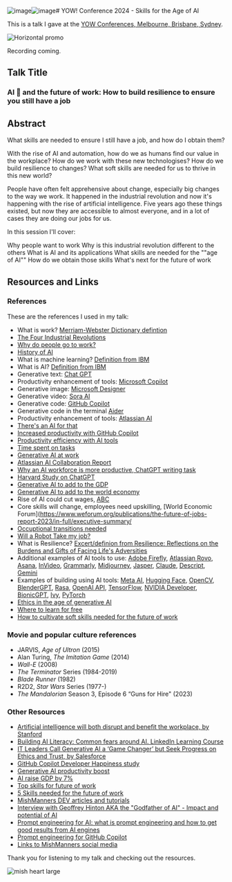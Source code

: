 ![image](https://github.com/user-attachments/assets/bdb1f2b5-3411-4374-81cd-dc01f47d426a)![image](https://github.com/user-attachments/assets/adc18955-015b-440b-85a0-1b1704e39b6b)# YOW! Conference 2024 - Skills for the Age of AI

This is a talk I gave at the [YOW Conferences, Melbourne, Brisbane, Sydney](https://yowcon.com/melbourne-2024/speakers/3650/michelle-mishmanners-duke).

![Horizontal promo](https://github.com/user-attachments/assets/a3e68037-4592-49b6-b873-1040e2f5cbaa)

Recording coming.

## Talk Title

### AI 🤖 and the future of work: How to build resilience to ensure you still have a job

## Abstract

What skills are needed to ensure I still have a job, and how do I obtain them?

With the rise of AI and automation, how do we as humans find our value in the workplace? How do we work with these new technologises? How do we build resilience to changes? What soft skills are needed for us to thrive in this new world?

People have often felt apprehensive about change, especially big changes to the way we work. It happened in the industrial revolution and now it's happening with the rise of artificial intelligence. Five years ago these things existed, but now they are accessible to almost everyone, and in a lot of cases they are doing our jobs for us.

In this session I'll cover:

Why people want to work
Why is this industrial revolution different to the others
What is AI and its applications
What skills are needed for the ""age of AI""
How do we obtain those skills
What's next for the future of work
## Resources and Links

### References

These are the references I used in my talk:

- What is work? [Merriam-Webster Dictionary defintion](https://www.merriam-webster.com/dictionary/work)
- [The Four Industrial Revolutions](https://ied.eu/project-updates/the-4-industrial-revolutions/)
- [Why do people go to work?](https://www.engageemployee.com/blog/top-20-reasons-we-go-to-work)
- [History of AI](https://www.tableau.com/data-insights/ai/history)
- What is machine learning? [Definition from IBM](https://www.javatpoint.com/types-of-machine-learning)
- What is AI? [Definition from IBM](https://www.ibm.com/cloud/learn/what-is-artificial-intelligence)
- Generative text: [Chat GPT](https://chat-gpt.org/)
- Productivity enhancement of tools: [Microsoft Copilot](https://blogs.microsoft.com/blog/2023/03/16/introducing-microsoft-365-copilot-your-copilot-for-work/)
- Generative image: [Microsoft Designer](https://designer.microsoft.com/)
- Generative video: [Sora AI](https://openai.com/index/sora/)
- Generative code: [GitHub Copilot](https://copilot.github.com/)
- Generative code in the terminal [Aider](https://github.com/Aider-AI/aider)
- Productivity enhancement of tools: [Atlassian AI](https://www.atlassian.com/platform/artificial-intelligence)
- [There's an AI for that](https://theresanaiforthat.com/)
- [Increased productivity with GitHub Copilot](https://github.blog/news-insights/research/research-quantifying-github-copilots-impact-on-code-quality/)
- [Productivity efficiency with AI tools](https://newsletter.pragmaticengineer.com/p/ai-coding-tools)
- [Time spent on tasks](https://www.nngroup.com/articles/chatgpt-productivity/)
- [Generative AI at work](https://www.microsoft.com/en-us/worklab/work-trend-index/copilots-earliest-users-teach-us-about-generative-ai-at-work)
- [Atlassian AI Collaboration Report](https://www.atlassian.com/blog/productivity/ai-collaboration-report)
- [Why an AI workforce is more productive, ChatGPT writing task](https://www.forbes.com/sites/brentdykes/2023/04/12/generative-ai-why-an-ai-enabled-workforce-is-a-productivity-game-changer/)
- [Harvard Study on ChatGPT](https://www.mi-3.com.au/20-09-2023/harvard-business-school-study-bcg-finds-knowledge-workers-using-chat-gpt-outperform)
- [Generative AI to add to the GDP](https://www.mckinsey.com/capabilities/mckinsey-digital/our-insights/the-economic-potential-of-generative-ai-the-next-productivity-frontier#key-insights)
- [Generative AI to add to the world economy](https://www.pwc.com/gx/en/issues/artificial-intelligence/publications/artificial-intelligence-study.html)
- Rise of AI could cut wages, [ABC](https://www.abc.net.au/news/2024-03-13/ai-jobs-linkedin-artificial-intelligence-worker-future/103570268)
- Core skills will change, employees need upskilling, [World Economic Forum](https://www.weforum.org/publications/the-future-of-jobs-report-2023/in-full/executive-summary/
- [Occuptional transitions needed](https://www.mckinsey.com/mgi/our-research/generative-ai-and-the-future-of-work-in-America)
- [Will a Robot Take my job?](https://willrobotstakemyjob.com)
- What is Resilience? [Excert/definion from Resilience: Reflections on the Burdens and Gifts of Facing Life's Adversities](https://www.goodreads.com/author/quotes/6439373.Elizabeth_Edwards)
- Additional examples of AI tools to use: [Adobe Firefly](https://www.adobe.com/products/firefly.html), [Atlassian Rovo](https://www.atlassian.com/software/rovo), [Asana](https://asana.com/), [InVideo](https://ai.invideo.io/), [Grammarly](https://www.grammarly.com/), [Midjourney](https://www.midjourney.com/), [Jasper](https://www.jasper.ai/), [Claude](https://claude.ai/), [Descript](https://www.descript.com/), [Gemini](https://gemini.google.com/)
- Examples of building using AI tools: [Meta AI](https://ai.meta.com/resources/models-and-libraries/), [Hugging Face](https://huggingface.co/), [OpenCV](https://opencv.org/), [BlenderGPT](https://github.com/gd3kr/BlenderGPT), [Rasa](https://rasa.com/), [OpenAI API](https://openai.com/product), [TensorFlow](https://www.tensorflow.org/), [NVIDIA Developer](https://developer.nvidia.com/deep-learning), [BionicGPT](https://github.com/bionic-gpt/bionic-gpt), [Ivy](https://github.com/ivy-llc/ivy), [PyTorch](https://pytorch.org/features/)
- [Ethics in the age of generative AI](https://www.linkedin.com/learning/ethics-in-the-age-of-generative-ai/generative-ai-and-ethics-the-urgency-of-now)
- [Where to learn for free](https://github.com/mishmanners/Free-Learning-Content)
- [How to cultivate soft skills needed for the future of work](https://dev.to/mishmanners/5-tips-to-future-proof-your-career-how-to-outsmart-automation-62h)

### Movie and popular culture references

- JARVIS, _Age of Ultron_ (2015)
- Alan Turing, _The Imitation Game_ (2014)
- _Wall-E_ (2008)
- _The Terminator_ Series (1984-2019)
- _Blade Runner_ (1982)
- R2D2, _Star Wars_ Series (1977-)
- _The Mandalorian_ Season 3, Episode 6 “Guns for Hire" (2023)


### Other Resources

- [Artificial intelligence will both disrupt and benefit the workplace, by Stanford](https://news.stanford.edu/2018/05/17/artificial-intelligence-workplace/)
- [Building AI Literacy: Common fears around AI. LinkedIn Learning Course](https://www.linkedin.com/learning/build-ai-literacy-in-your-organization-as-a-business-leader/dispelling-common-ai-fears)
- [IT Leaders Call Generative AI a ‘Game Changer’ but Seek Progress on Ethics and Trust, by Salesforce](https://www.salesforce.com/news/stories/generative-ai-research/)
- [GitHub Copilot Developer Happiness study](https://github.blog/2022-09-07-research-quantifying-github-copilots-impact-on-developer-productivity-and-happiness/)
- [Generative AI productivity boost](https://www.forbes.com/sites/brentdykes/2023/04/12/generative-ai-why-an-ai-enabled-workforce-is-a-productivity-game-changer)
- [AI raise GDP by 7%](https://www.goldmansachs.com/intelligence/pages/generative-ai-could-raise-global-gdp-by-7-percent.html)
- [Top skills for future of work](https://learning.linkedin.com/blog/top-skills/the-skills-companies-need-most-in-2020and-how-to-learn-them)
- [5 Skills needed for the future of work](https://dev.to/mishmanners/dont-let-the-robots-take-your-job-top-5-skills-needed-to-stay-employed-85e)
- [MishManners DEV articles and tutorials](https://dev.to/mishmanners)
- [Interview with Geoffrey Hinton AKA the "Godfather of AI" - Impact and potential of AI](https://youtu.be/qpoRO378qRY)
- [Prompt engineering for AI: what is prompt engineering and how to get good results from AI engines](https://dev.to/github/prompt-engineering-for-ai-what-is-prompt-engineering-and-how-to-get-good-results-from-ai-engines-5ch6)
- [Prompt engineering for GitHub Copilot](https://dev.to/github/a-beginners-guide-to-prompt-engineering-with-github-copilot-3ibp)
- [Links to MishManners social media](https://mishmanners.info)

Thank you for listening to my talk and checking out the resources.

![mish heart large](https://user-images.githubusercontent.com/36594527/195619762-82827b2e-bfdd-49b6-b8df-5b9e15f4f044.png)
